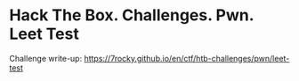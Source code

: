 # Hack The Box. Challenges. Pwn. Leet Test

Challenge write-up: https://7rocky.github.io/en/ctf/htb-challenges/pwn/leet-test
